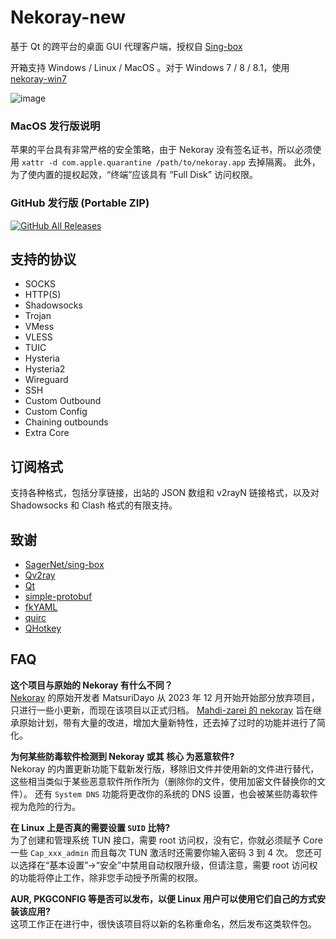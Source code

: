 # Nekoray-new

基于 Qt 的跨平台的桌面 GUI 代理客户端，授权自 [Sing-box](https://github.com/SagerNet/sing-box)

开箱支持 Windows / Linux / MacOS 。对于 Windows 7 / 8 / 8.1，使用 [nekoray-win7](https://github.com/parhelia512/nekoray-win7)

![image](https://github.com/user-attachments/assets/ebba3f17-01e6-4066-8eaa-b9a35dd35b08)

### MacOS 发行版说明
苹果的平台具有非常严格的安全策略，由于 Nekoray 没有签名证书，所以必须使用 `xattr -d com.apple.quarantine /path/to/nekoray.app` 去掉隔离。 此外，为了使内置的提权起效，“终端”应该具有 “Full Disk” 访问权限。 

### GitHub 发行版 (Portable ZIP)

[![GitHub All Releases](https://img.shields.io/github/downloads/Mahdi-zarei/nekoray/total?label=downloads-total&logo=github&style=flat-square)](https://github.com/Mahdi-zarei/nekoray/releases)

## 支持的协议

- SOCKS
- HTTP(S)
- Shadowsocks
- Trojan
- VMess
- VLESS
- TUIC
- Hysteria
- Hysteria2
- Wireguard
- SSH
- Custom Outbound
- Custom Config
- Chaining outbounds
- Extra Core

## 订阅格式

支持各种格式，包括分享链接，出站的 JSON 数组和 v2rayN 链接格式，以及对 Shadowsocks 和 Clash 格式的有限支持。

## 致谢

- [SagerNet/sing-box](https://github.com/SagerNet/sing-box)
- [Qv2ray](https://github.com/Qv2ray/Qv2ray)
- [Qt](https://www.qt.io/)
- [simple-protobuf](https://github.com/tonda-kriz/simple-protobuf)
- [fkYAML](https://github.com/fktn-k/fkYAML)
- [quirc](https://github.com/dlbeer/quirc)
- [QHotkey](https://github.com/Skycoder42/QHotkey)

## FAQ
**这个项目与原始的 Nekoray 有什么不同？** <br/>
[Nekoray](https://github.com/MatsuriDayo/nekoray/releases) 的原始开发者 MatsuriDayo 从 2023 年 12 月开始开始部分放弃项目，只进行一些小更新，而现在该项目以正式归档。
[Mahdi-zarei 的 nekoray](https://github.com/Mahdi-zarei/nekoray) 旨在继承原始计划，带有大量的改进，增加大量新特性，还去掉了过时的功能并进行了简化。

**为何某些防毒软件检测到 Nekoray 或其 核心 为恶意软件?** <br/>
Nekoray 的内置更新功能下载新发行版，移除旧文件并使用新的文件进行替代，这些相当类似于某些恶意软件所作所为（删除你的文件，使用加密文件替换你的文件）。
还有 `System DNS` 功能将更改你的系统的 DNS 设置，也会被某些防毒软件视为危险的行为。

**在 Linux 上是否真的需要设置 `SUID` 比特?** <br/>
为了创建和管理系统 TUN 接口，需要 root 访问权，没有它，你就必须赋予 Core 一些 `Cap_xxx_admin` 而且每次 TUN 激活时还需要你输入密码 3 到 4 次。
您还可以选择在“基本设置”->“安全”中禁用自动权限升级，但请注意，需要 root 访问权的功能将停止工作，除非您手动授予所需的权限。

**AUR, PKGCONFIG 等是否可以发布，以便 Linux 用户可以使用它们自己的方式安装该应用?** <br/>
这项工作正在进行中，很快该项目将以新的名称重命名，然后发布这类软件包。
